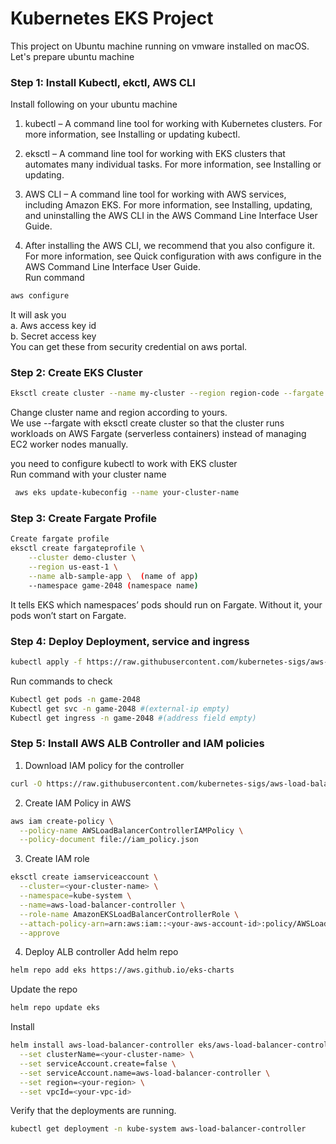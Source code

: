 # Kubernetes EKS Project 

This project on Ubuntu machine running on vmware installed on macOS.   
Let's prepare ubuntu machine 
### Step 1: Install Kubectl, ekctl, AWS CLI  

Install following on your ubuntu machine 

1. kubectl – A command line tool for working with Kubernetes clusters. For more information, see Installing or updating kubectl.

2. eksctl – A command line tool for working with EKS clusters that automates many individual tasks. For more information, see Installing or updating.

3. AWS CLI – A command line tool for working with AWS services, including Amazon EKS. For more information, see Installing, updating, and uninstalling the AWS CLI in the AWS Command Line Interface User Guide.  

4. After installing the AWS CLI, we recommend that you also configure it. For more information, see Quick configuration with aws configure in the AWS Command Line Interface User Guide.  
Run command  

```bash
aws configure
```
It will ask you  
a. Aws access key id  
b. Secret access key  
You can get these from security credential on aws portal. 


### Step 2: Create EKS Cluster
```bash
Eksctl create cluster --name my-cluster --region region-code --fargate
```
Change cluster name and region according to yours.  
We use --fargate with eksctl create cluster so that the cluster runs workloads on AWS Fargate (serverless containers) instead of managing EC2 worker nodes manually.

you need to configure kubectl to work with EKS cluster  
Run command with your cluster name
   ```bash
    aws eks update-kubeconfig --name your-cluster-name
   ```
### Step 3: Create Fargate Profile  
```bash
Create fargate profile
eksctl create fargateprofile \
    --cluster demo-cluster \
    --region us-east-1 \
    --name alb-sample-app \  (name of app)
    --namespace game-2048 (namespace name)
```

It tells EKS which namespaces’ pods should run on Fargate.
Without it, your pods won’t start on Fargate.   

### Step 4: Deploy Deployment, service and ingress 
```bash
kubectl apply -f https://raw.githubusercontent.com/kubernetes-sigs/aws-load-balancer-controller/v2.5.4/docs/examples/2048/2048_full.yaml)
```
Run commands to check  
```bash
Kubectl get pods -n game-2048
Kubectl get svc -n game-2048 #(external-ip empty)
Kubectl get ingress -n game-2048 #(address field empty)
```
### Step 5: Install AWS ALB Controller and IAM policies  
1. Download IAM policy for the controller
```bash
curl -O https://raw.githubusercontent.com/kubernetes-sigs/aws-load-balancer-controller/v2.11.0/docs/install/iam_policy.json
```

2. Create IAM Policy in AWS
```bash
aws iam create-policy \
  --policy-name AWSLoadBalancerControllerIAMPolicy \
  --policy-document file://iam_policy.json
```
3. Create IAM role
``` bash
eksctl create iamserviceaccount \
  --cluster=<your-cluster-name> \
  --namespace=kube-system \
  --name=aws-load-balancer-controller \
  --role-name AmazonEKSLoadBalancerControllerRole \
  --attach-policy-arn=arn:aws:iam::<your-aws-account-id>:policy/AWSLoadBalancerControllerIAMPolicy \
  --approve
```

4. Deploy ALB controller
Add helm repo
```bash
helm repo add eks https://aws.github.io/eks-charts
```
Update the repo
```bash
helm repo update eks
```
Install
```bash
helm install aws-load-balancer-controller eks/aws-load-balancer-controller -n kube-system \
  --set clusterName=<your-cluster-name> \
  --set serviceAccount.create=false \
  --set serviceAccount.name=aws-load-balancer-controller \
  --set region=<your-region> \
  --set vpcId=<your-vpc-id>
```
Verify that the deployments are running.
```bash
kubectl get deployment -n kube-system aws-load-balancer-controller
```
